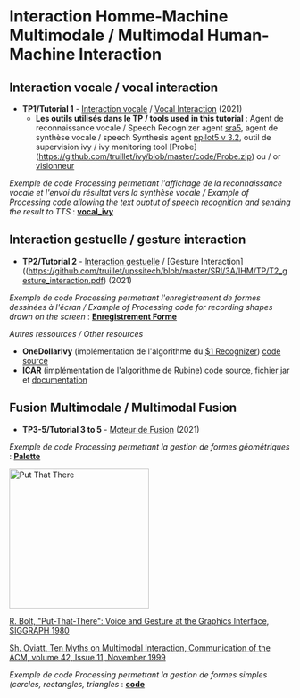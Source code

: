 # Interaction Homme-Machine Multimodale / Multimodal Human-Machine Interaction
## Interaction vocale / vocal interaction
* **TP1/Tutorial 1** - [Interaction vocale](https://github.com/truillet/upssitech/blob/master/SRI/3A/IHM/TP/TP1_interaction_vocale.pdf) / [Vocal Interaction](https://github.com/truillet/upssitech/blob/master/SRI/3A/IHM/TP/T1_vocal_interaction.pdf) (2021)
   * **Les outils utilisés dans le TP / tools used in this tutorial** : Agent de reconnaissance vocale / Speech Recognizer agent [sra5](https://github.com/truillet/upssitech/blob/master/SRI/3A/IHM/TP/Code/sra5.zip), agent de synthèse vocale / speech Synthesis agent [ppilot5 v 3.2](https://github.com/truillet/ivy/blob/master/agents/ppilot5_3.2.zip), outil de supervision ivy / ivy monitoring tool [Probe] (https://github.com/truillet/ivy/blob/master/code/Probe.zip) ou / or [visionneur](https://github.com/truillet/upssitech/blob/master/SRI/3A/IHM/TP/Outils/visionneur_1_2.zip)

_Exemple de code Processing permettant l'affichage de la reconnaissance vocale et l'envoi du résultat vers la synthèse vocale / Example of Processing code allowing the text ouptut of speech recognition and sending the result to TTS_ : **[vocal_ivy](https://github.com/truillet/upssitech/blob/master/SRI/3A/IHM/TP/Code/vocal_ivy.zip)**

## Interaction gestuelle / gesture interaction
* **TP2/Tutorial 2** - [Interaction gestuelle](https://github.com/truillet/upssitech/blob/master/SRI/3A/IHM/TP/TP2_InteractionGestuelle.pdf) / [Gesture Interaction]((https://github.com/truillet/upssitech/blob/master/SRI/3A/IHM/TP/T2_gesture_interaction.pdf) (2021)

_Exemple de code Processing permettant l'enregistrement de formes dessinées à l'écran / Example of Processing code for recording shapes drawn on the screen_ : **[Enregistrement Forme](https://github.com/truillet/upssitech/blob/master/SRI/3A/IHM/TP/Code/Enregistrement_Forme.zip)**

_Autres ressources / Other resources_
   * **OneDollarIvy** (implémentation de l'algorithme du [$1 Recognizer](http://faculty.washington.edu/wobbrock/pubs/uist-07.01.pdf)) [code source](https://github.com/truillet/OneDollarIvy)
   * **ICAR** (implémentation de l'algorithme de [Rubine](http://reports-archive.adm.cs.cmu.edu/anon/itc/CMU-ITC-099.pdf)) [code source](https://github.com/truillet/icar), [fichier jar](https://github.com/truillet/upssitech/blob/master/SRI/3A/IHM/TP/Outils/icar.1.2.zip) et [documentation](https://github.com/truillet/upssitech/blob/master/SRI/3A/IHM/TP/Outils/icar.pdf)

## Fusion Multimodale / Multimodal Fusion
* **TP3-5/Tutorial 3 to 5** - [Moteur de Fusion](https://github.com/truillet/upssitech/blob/master/SRI/3A/IHM/TP/TP3-5_Projet_Multimodal.pdf) (2021)

_Exemple de code Processing permettant la gestion de formes géométriques_ : **[Palette](https://github.com/truillet/upssitech/blob/master/SRI/3A/IHM/TP/Code/Palette.zip)**

[<img src="https://img.youtube.com/vi/RyBEUyEtxQo/0.jpg" width=250 alt="Put That There">](https://youtu.be/RyBEUyEtxQo)

[R. Bolt, "Put-That-There": Voice and Gesture at the Graphics Interface, SIGGRAPH 1980](https://www.media.mit.edu/speech/papers/1980/bolt_SIGGRAPH80_put-that-there.pdf)

[Sh. Oviatt, Ten Myths on Multimodal Interaction, Communication of the ACM, volume 42, Issue 11, November 1999](https://dl.acm.org/doi/10.1145/319382.319398)


_Exemple de code Processing permettant la gestion de formes simples (cercles, rectangles, triangles_ : **[code](https://github.com/truillet/upssitech/blob/master/SRI/3A/IHM/TP/Code/Palette.zip)**

<!--
## Interaction Multimodale & Accessibilité
* **TP6** - [Interaction &amp; Handicap](https://github.com/truillet/upssitech/blob/master/SRI/3A/IHM/TP/TP6_Interaction_et_Handicap.pdf) (2020)

_Exemple de code p5js permettant l'usage de la reconnaissance vocale_ : **[p5.js](https://github.com/truillet/upssitech/blob/master/SRI/3A/IHM/TP/Outils/p5js.zip)**

[Accessibility Cheatsheet](https://moritzgiessmann.de/accessibility-cheatsheet)
-->

